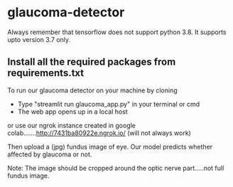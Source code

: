 # glaucoma-detector
Always remember that tensorflow does not support python 3.8. It supports upto version 3.7 only.

## Install all the required packages from requirements.txt

To run our glaucoma detector on your machine by cloning
* Type "streamlit run glaucoma_app.py" in your terminal or cmd
* The web app opens up in a local host

or use our ngrok instance created in google colab.......http://7431ba80922e.ngrok.io/ (will not always work)

Then upload a (jpg) fundus image of eye. Our model predicts whether affected by glaucoma or not.

Note: The image should be cropped around the optic nerve part.....not full fundus image.
